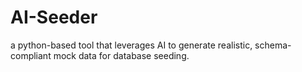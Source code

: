 # AI-Seeder
a python-based tool that leverages AI to generate realistic, schema-compliant mock data for database seeding.
